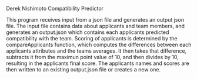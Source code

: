 Derek Nishimoto
Compatibility Predictor

This program receives input from a json file and generates an output json file. The input file contains data about applicants and team members, and generates an output.json which contains each applicants predicted compatibility with the team. Scoring of applicants is determined by the compareApplicants function, which computes the differences between each applicants attributes and the teams averages. It then takes that difference, subtracts it from the maximun point value of 10, and then divides by 10, resulting in the applicants final score. The applicants names and scores are then written to an existing output.json file or creates a new one.
